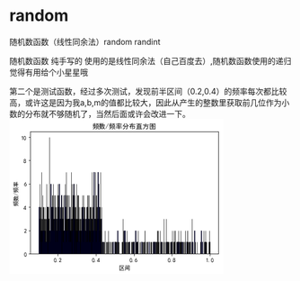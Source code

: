 # random
随机数函数（线性同余法）random randint


随机数函数
纯手写的
使用的是线性同余法（自己百度去）,随机数函数使用的递归
觉得有用给个小星星哦


第二个是测试函数，经过多次测试，发现前半区间（0.2,0.4）的频率每次都比较高，或许这是因为我a,b,m的值都比较大，因此从产生的整数里获取前几位作为小数的分布就不够随机了，当然后面或许会改进一下。
![image](https://github.com/BitArtificial/random/blob/master/1.png/)
